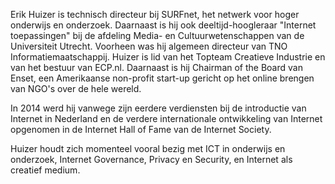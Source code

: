 
Erik Huizer is technisch directeur bij SURFnet, het netwerk voor hoger
onderwijs en onderzoek. Daarnaast is hij ook deeltijd-hoogleraar
&quot;Internet toepassingen&quot; bij de afdeling Media- en
Cultuurwetenschappen van de Universiteit Utrecht. Voorheen was hij algemeen
directeur van TNO Informatiemaatschappij. Huizer is lid van het Topteam
Creatieve Industrie en van het bestuur van ECP.nl. Daarnaast is hij Chairman
of the Board van Enset, een Amerikaanse non-profit start-up gericht op het
online brengen van NGO&#39;s over de hele wereld.

In 2014 werd hij vanwege zijn eerdere verdiensten bij de introductie van
Internet in Nederland en de verdere internationale ontwikkeling van Internet
opgenomen in de Internet Hall of Fame van de Internet Society.

Huizer houdt zich momenteel vooral bezig met ICT in onderwijs en onderzoek,
Internet Governance, Privacy en Security, en Internet als creatief medium.
